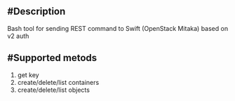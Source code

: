 #Description
------------
Bash tool for sending REST command to Swift (OpenStack Mitaka) based on v2 auth

#Supported metods
-----------------
1) get key
2) create/delete/list containers
3) create/delete/list objects
